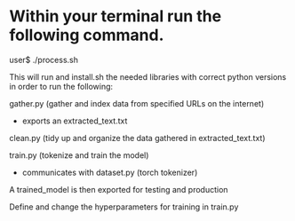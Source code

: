 # Within your terminal run the following command. 

user$ ./process.sh 

This will run and install.sh the needed libraries with correct python versions in order to run the following:

gather.py (gather and index data from specified URLs on the internet)
- exports an extracted_text.txt

clean.py (tidy up and organize the data gathered in extracted_text.txt)

train.py (tokenize and train the model)
- communicates with dataset.py (torch tokenizer)

A trained_model is then exported for testing and production

Define and change the hyperparameters for training in train.py
